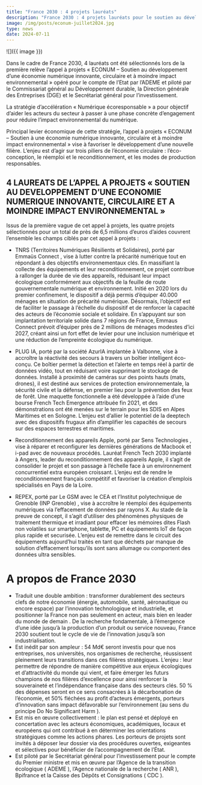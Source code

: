 ```yaml
---
title: "France 2030 : 4 projets lauréats"
description: "France 2030 : 4 projets lauréats pour le soutien au développement d'une économie numérique innovante, circulaire et à moindre impact environnemental financés à hauteur de 6,5 millions d'euros"
image: /img/posts/econum-juillet2024.jpg
type: news
date: 2024-07-11
---
```


![]({{ image }})

Dans le cadre de France 2030, 4 lauréats ont été sélectionnés lors de la première relève l’appel à projets « ECONUM – Soutien au développement d’une économie numérique innovante, circulaire et à moindre impact environnemental » opéré pour le compte de l’Etat par l’ADEME et piloté par le Commissariat général au Développement durable, la Direction générale des Entreprises (DGE) et le Secrétariat général pour l’investissement.

<div class="fr-highlight">
La stratégie d’accélération « Numérique écoresponsable » a pour objectif d’aider les acteurs du secteur à passer à une phase concrète d’engagement pour réduire l’impact environnemental du numérique.

Principal levier économique de cette stratégie, l’appel à projets « ECONUM – Soutien à une économie numérique innovante, circulaire et à moindre impact environnemental » vise à favoriser le développement d’une nouvelle filière. L’enjeu est d’agir sur trois piliers de l’économie circulaire : l’éco-conception, le réemploi et le reconditionnement, et les modes de production responsables.
</div>

## 4 LAUREATS DE L’APPEL A PROJETS « SOUTIEN AU DEVELOPPEMENT D’UNE ECONOMIE NUMERIQUE INNOVANTE, CIRCULAIRE ET A MOINDRE IMPACT ENVIRONNEMENTAL »

Issus de la première vague de cet appel à projets, les quatre projets sélectionnés pour un total de près de 6,5 millions d’euros d’aides couvrent l’ensemble les champs ciblés par cet appel à projets :

* TNRS (Territoires Numériques Résilients et Solidaires), porté par Emmaüs Connect , vise à lutter contre la précarité numérique tout en répondant à des objectifs environnementaux clés. En massifiant la collecte des équipements et leur reconditionnement, ce projet contribue à rallonger la durée de vie des appareils, réduisant leur impact écologique conformément aux objectifs de la feuille de route gouvernementale numérique et environnement. Initié en 2020 lors du premier confinement, le dispositif a déjà permis d’équiper 40.000 ménages en situation de précarité numérique. Désormais, l’objectif est de faciliter le passage à l’échelle du dispositif et de renforcer la capacité des acteurs de l’économie sociale et solidaire. En s’appuyant sur son implantation territoriale solide dans 7 régions de France, Emmaus Connect prévoit d’équiper près de 2 millions de ménages modestes d’ici 2027, créant ainsi un fort effet de levier pour une inclusion numérique et une réduction de l’empreinte écologique du numérique.

* PLUG IA, porté par la société AzurIA implantée à Valbonne, vise à accroître la réactivité des secours à travers un boîtier intelligent éco-conçu. Ce boîtier permet la détection et l’alerte en temps réel à partir de données vidéo, tout en réduisant voire supprimant le stockage de données. Installé à proximité de caméras sur des points hauts (mats, drones), il est destiné aux services de protection environnementale, la sécurité civile et la défense, en premier lieu pour la prévention des feux de forêt. Une maquette fonctionnelle a été développée à l’aide d’une bourse French Tech Emergence attribuée fin 2021, et des démonstrations ont été menées sur le terrain pour les SDIS en Alpes Maritimes et en Sologne. L’enjeu est d’allier le potentiel de la deeptech avec des dispositifs frugaux afin d’amplifier les capacités de secours sur des espaces terrestres et maritimes.

* Reconditionnement des appareils Apple, porté par Sens Technologies , vise à réparer et reconfigurer les dernières générations de Macbook et i-pad avec de nouveaux procédés. Lauréat French Tech 2030 implanté à Angers, leader du reconditionnement des appareils Apple, il s’agit de consolider le projet et son passage à l’échelle face à un environnement concurrentiel extra européen croissant. L’enjeu est de rendre le reconditionnement français compétitif et favoriser la création d’emplois spécialisés en Pays de la Loire.

* REPEX, porté par Le GSM avec le CEA et l’Institut polytechnique de Grenoble (INP Grenoble) , vise à accroître le réemploi des équipements numériques via l’effacement de données par rayons X. Au stade de la preuve de concept, il s’agit d’utiliser des phénomènes physiques de traitement thermique et irradiant pour effacer les mémoires dites Flash non volatiles sur smartphone, tablette, PC et équipements IoT de façon plus rapide et securisée. L’enjeu est de remettre dans le circuit des équipements aujourd’hui traités en tant que déchets par manque de solution d’effacement lorsqu’ils sont sans allumage ou comportent des données ultra sensibles. 

<div class="fr-highlight">

# A propos de France 2030

* Traduit une double ambition : transformer durablement des secteurs clefs de notre économie (énergie, automobile, santé, aéronautique ou encore espace) par l’innovation technologique et industrielle, et positionner la France non pas seulement en acteur, mais bien en leader du monde de demain . De la recherche fondamentale, à l’émergence d’une idée jusqu’à la production d’un produit ou service nouveau, France 2030 soutient tout le cycle de vie de l’innovation jusqu’à son industrialisation.
* Est inédit par son ampleur  : 54 Md€ seront investis pour que nos entreprises, nos universités, nos organismes de recherche, réussissent pleinement leurs transitions dans ces filières stratégiques. L’enjeu : leur permettre de répondre de manière compétitive aux enjeux écologiques et d’attractivité  du monde qui vient, et faire émerger les futurs champions de nos filières d’excellence pour ainsi renforcer la souveraineté et l’indépendance française dans des secteurs clés. 50 % des dépenses seront en ce sens consacrées à la décarbonation de l’économie, et 50% fléchées au profit d’acteurs émergents, porteurs d’innovation sans impact défavorable sur l’environnement (au sens du principe Do No Significant Harm ).
* Est mis en œuvre collectivement :  le plan est pensé et déployé en concertation avec les acteurs économiques, académiques, locaux et européens  qui ont contribué à en déterminer les orientations stratégiques comme les actions phares. Les porteurs de projets sont invités à déposer leur dossier via des procédures ouvertes, exigeantes et sélectives pour bénéficier de l’accompagnement de l’État.
* Est piloté par le Secrétariat général pour l’investissement  pour le compte du Premier ministre et mis en œuvre par l’Agence de la transition écologique ( ADEME ), l’Agence nationale de la recherche ( ANR ), Bpifrance  et la Caisse des Dépôts et Consignations ( CDC ).
</div>